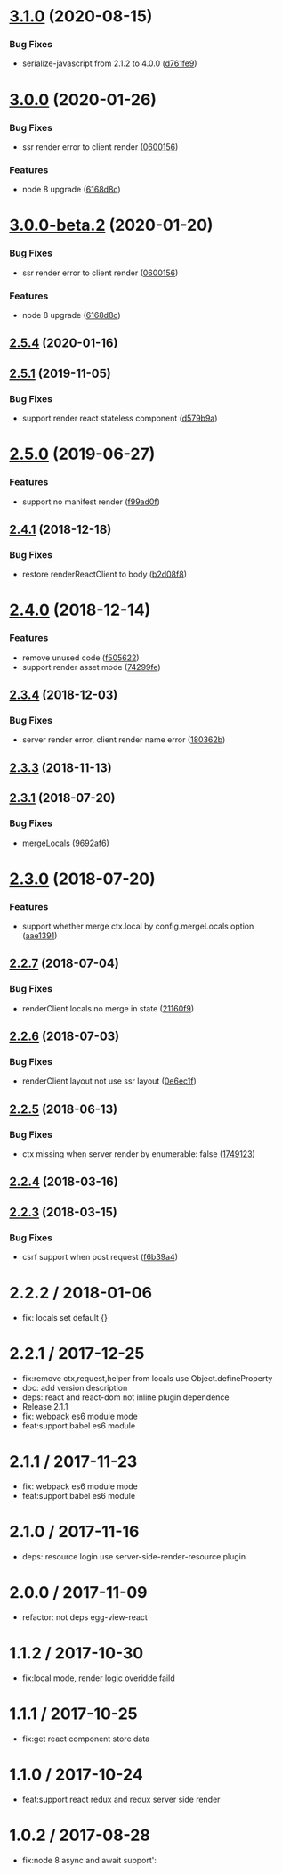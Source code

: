 <a name="3.1.0"></a>
# [3.1.0](https://github.com/easy-team/egg-view-react-ssr/compare/3.0.0...3.1.0) (2020-08-15)


### Bug Fixes

* serialize-javascript from 2.1.2 to 4.0.0 ([d761fe9](https://github.com/easy-team/egg-view-react-ssr/commit/d761fe9))


<a name="3.0.0"></a>
# [3.0.0](https://github.com/easy-team/egg-view-react-ssr/compare/2.5.4...3.0.0) (2020-01-26)


### Bug Fixes

* ssr render error to client render ([0600156](https://github.com/easy-team/egg-view-react-ssr/commit/0600156))


### Features

* node 8 upgrade ([6168d8c](https://github.com/easy-team/egg-view-react-ssr/commit/6168d8c))



<a name="3.0.0-beta.2"></a>
# [3.0.0-beta.2](https://github.com/easy-team/egg-view-react-ssr/compare/2.5.4...3.0.0-beta.2) (2020-01-20)


### Bug Fixes

* ssr render error to client render ([0600156](https://github.com/easy-team/egg-view-react-ssr/commit/0600156))


### Features

* node 8 upgrade ([6168d8c](https://github.com/easy-team/egg-view-react-ssr/commit/6168d8c))



## [2.5.4](https://github.com/easy-team/egg-view-react-ssr/compare/2.5.3...2.5.4) (2020-01-16)



<a name="2.5.1"></a>
## [2.5.1](https://github.com/easy-team/egg-view-react-ssr/compare/2.5.0...2.5.1) (2019-11-05)


### Bug Fixes

* support render react stateless component ([d579b9a](https://github.com/easy-team/egg-view-react-ssr/commit/d579b9a))



<a name="2.5.0"></a>
# [2.5.0](https://github.com/easy-team/egg-view-react-ssr/compare/2.4.1...2.5.0) (2019-06-27)


### Features

* support no manifest render ([f99ad0f](https://github.com/easy-team/egg-view-react-ssr/commit/f99ad0f))



<a name="2.4.1"></a>
## [2.4.1](https://github.com/easy-team/egg-view-react-ssr/compare/2.4.0...2.4.1) (2018-12-18)


### Bug Fixes

* restore renderReactClient to body ([b2d08f8](https://github.com/easy-team/egg-view-react-ssr/commit/b2d08f8))



<a name="2.4.0"></a>
# [2.4.0](https://github.com/easy-team/egg-view-react-ssr/compare/2.3.4...2.4.0) (2018-12-14)


### Features

* remove unused code ([f505622](https://github.com/easy-team/egg-view-react-ssr/commit/f505622))
* support render asset mode ([74299fe](https://github.com/easy-team/egg-view-react-ssr/commit/74299fe))



<a name="2.3.4"></a>
## [2.3.4](https://github.com/easy-team/egg-view-react-ssr/compare/2.3.3...2.3.4) (2018-12-03)


### Bug Fixes

* server render error, client render name error ([180362b](https://github.com/easy-team/egg-view-react-ssr/commit/180362b))



<a name="2.3.3"></a>
## [2.3.3](https://github.com/easy-team/egg-view-react-ssr/compare/2.3.1...2.3.3) (2018-11-13)



<a name="2.3.1"></a>
## [2.3.1](https://github.com/easy-team/egg-view-react-ssr/compare/2.3.0...2.3.1) (2018-07-20)


### Bug Fixes

* mergeLocals ([9692af6](https://github.com/easy-team/egg-view-react-ssr/commit/9692af6))



<a name="2.3.0"></a>
# [2.3.0](https://github.com/easy-team/egg-view-react-ssr/compare/2.2.7...2.3.0) (2018-07-20)


### Features

* support whether merge ctx.local by config.mergeLocals option ([aae1391](https://github.com/easy-team/egg-view-react-ssr/commit/aae1391))



<a name="2.2.7"></a>
## [2.2.7](https://github.com/easy-team/egg-view-react-ssr/compare/2.2.6...2.2.7) (2018-07-04)


### Bug Fixes

* renderClient locals no merge in state ([21160f9](https://github.com/easy-team/egg-view-react-ssr/commit/21160f9))



<a name="2.2.6"></a>
## [2.2.6](https://github.com/easy-team/egg-view-react-ssr/compare/2.2.5...2.2.6) (2018-07-03)


### Bug Fixes

* renderClient layout not use ssr layout ([0e6ec1f](https://github.com/easy-team/egg-view-react-ssr/commit/0e6ec1f))



<a name="2.2.5"></a>
## [2.2.5](https://github.com/easy-team/egg-view-react-ssr/compare/2.2.4...2.2.5) (2018-06-13)


### Bug Fixes

* ctx missing when server render by enumerable: false ([1749123](https://github.com/easy-team/egg-view-react-ssr/commit/1749123))



<a name="2.2.4"></a>
## [2.2.4](https://github.com/easy-team/egg-view-react-ssr/compare/2.2.3...2.2.4) (2018-03-16)



<a name="2.2.3"></a>
## [2.2.3](https://github.com/easy-team/egg-view-react-ssr/compare/2.2.2...2.2.3) (2018-03-15)


### Bug Fixes

* csrf support when post request ([f6b39a4](https://github.com/easy-team/egg-view-react-ssr/commit/f6b39a4))



2.2.2 / 2018-01-06
==================

  * fix: locals set default {}

2.2.1 / 2017-12-25
==================

  * fix:remove ctx,request,helper from locals use Object.defineProperty
  * doc: add version description
  * deps: react and react-dom not inline plugin dependence
  * Release 2.1.1
  * fix: webpack es6 module mode
  * feat:support babel es6 module

2.1.1 / 2017-11-23
==================

  * fix: webpack es6 module mode
  * feat:support babel es6 module

2.1.0 / 2017-11-16
==================

  * deps: resource login use server-side-render-resource plugin

2.0.0 / 2017-11-09
==================

  * refactor: not deps egg-view-react

1.1.2 / 2017-10-30
==================

  * fix:local mode, render logic overidde faild

1.1.1 / 2017-10-25
==================

  * fix:get react component store data

1.1.0 / 2017-10-24
==================

  * feat:support react redux and redux server side render

1.0.2 / 2017-08-28
==================

  * fix:node 8 async and await support':